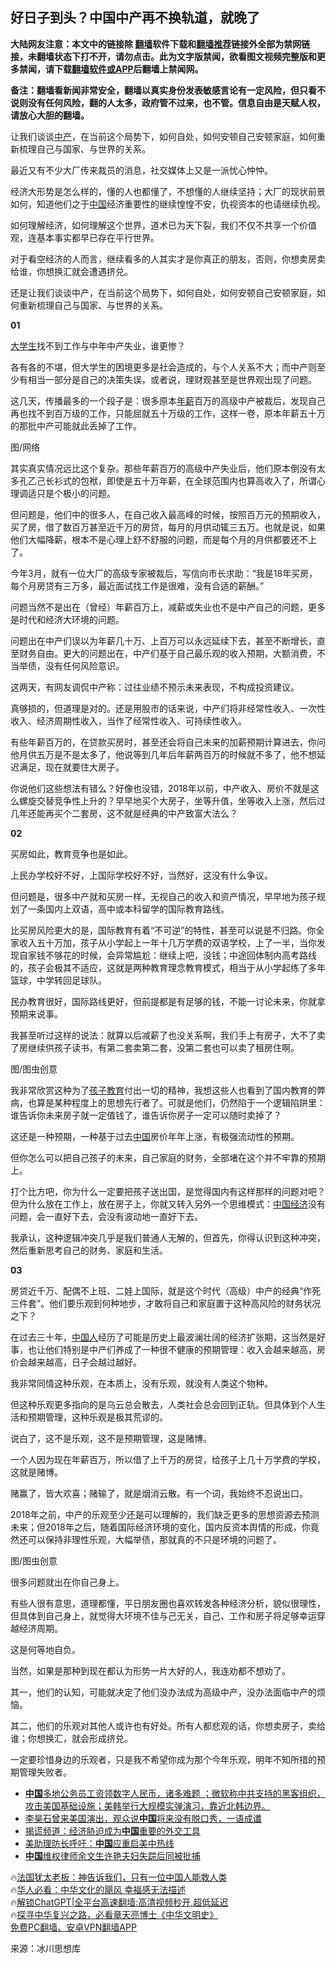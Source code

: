  <!-- 面包屑导航 --> <h2>好日子到头？中国中产再不换轨道，就晚了</h2> <p class="notice"><b>大陆网友注意：本文中的链接除 <a href="https://github.com/bannedbook/fanqiang" >翻墙</a>软件下载和<a href="https://github.com/killgcd/justmysocks/blob/master/README.md">翻墙推荐</a>链接外全部为禁网链接，未翻墙状态下打不开，请勿点击。此为文字版禁闻，欲看图文视频完整版和更多禁闻，请下载<a href="https://github.com/bannedbook/fanqiang">翻墙软件或APP</a>后翻墙上禁闻网。</p><p>备注：翻墙看新闻非常安全，翻墙以真实身份发表敏感言论有一定风险，但只看不说则没有任何风险，翻的人太多，政府管不过来，也不管。信息自由是天赋人权，请放心大胆的翻墙。</b></p>  <div class="entry"> <p id="conimg">让我们谈谈<a href="https://www.bannedbook.org/bnews/tag/%E4%B8%AD%E4%BA%A7/" class="st_tag internal_tag" rel="tag" title="标签 中产 下的日志">中产</a>，在当前这个局势下，如何自处，如何安顿自己安顿家庭，如何重新梳理自己与国家、与世界的关系。</p> <p>最近又有不少大厂传来裁员的消息，社交媒体上又是一派忧心忡忡。</p> <p>经济大形势是怎么样的，懂的人也都懂了，不想懂的人继续坚持；大厂的现状前景如何，知道他们之于<span class='wp_keywordlink_affiliate'><a href="https://www.bannedbook.org/" title="中国" target="_blank">中国</a></span>经济重要性的继续惶惶不安，仇视资本的也请继续仇视。</p> <p>如何理解经济，如何理解这个世界，道术已为天下裂，我们不仅不共享一个价值观，连基本事实都早已存在平行世界。</p> <p>对于看空经济的人而言，继续看多的人其实才是你真正的朋友，否则，你想卖房卖给谁，你想换汇就会遭遇挤兑。</p> <p>还是让我们谈谈中产，在当前这个局势下，如何自处，如何安顿自己安顿家庭，如何重新梳理自己与国家、与世界的关系。</p> <p><strong>01</strong></p> <p><a href="https://www.bannedbook.org/bnews/tag/%e5%a4%a7%e5%ad%a6%e7%94%9f/" class="st_tag internal_tag" rel="tag" title="标签 大学生 下的日志">大学生</a>找不到工作与中年中产失业，谁更惨？</p> <p>各有各的不堪，但大学生的困境更多是社会造成的，与个人关系不大；而中产则至少有相当一部分是自己的决策失误，或者说，理财观甚至是世界观出现了问题。</p> <p>这几天，传播最多的一个段子是：很多原本<a href="https://www.bannedbook.org/bnews/tag/%E5%B9%B4%E8%96%AA/" class="st_tag internal_tag" rel="tag" title="标签 年薪 下的日志">年薪</a>百万的高级中产被裁后，发现自己再也找不到百万级的工作，只能屈就五十万级的工作，这样一卷，原本年薪五十万的那批中产可能就此丢掉了工作。</p> <p>图/网络</p> <p>其实真实情况远比这个复杂。那些年薪百万的高级中产失业后，他们原本倒没有太多孔乙己长衫式的包袱，即使是五十万年薪，在全球范围内也算高收入了，所谓心理调适只是个极小的问题。</p> <p>但问题是，他们中的很多人，在自己收入最高峰的时候，按照百万元的预期收入，买了房，借了数百万甚至近千万的房贷，每月的月供动辄三五万。也就是说，如果他们大幅降薪，根本不是心理上舒不舒服的问题，而是每个月的月供都要还不上了。</p> <p>今年3月，就有一位大厂的高级专家被裁后，写信向市长求助：“我是18年买房，每个月房贷有三万多，最近面试找工作是很难，没有合适的薪酬。”</p> <p>问题当然不是出在（曾经）年薪百万上，减薪或失业也不是中产自己的问题，更多是时代和经济大环境的问题。</p> <p>问题出在中产们误以为年薪几十万、上百万可以永远延续下去，甚至不断增长，直至财务自由。更大的问题出在，中产们基于自己最乐观的收入预期，大额消费，不当举债，没有任何风险意识。</p> <p>这两天，有网友调侃中产称：过往业绩不预示未来表现，不构成投资建议。</p> <p>真够损的，但道理是对的。还是用股市的话来说，中产们将非经常性收入、一次性收入、经济周期性收入，当作了经常性收入、可持续性收入。</p> <p>有些年薪百万的，在贷款买房时，甚至还会将自己未来的加薪预期计算进去，你问他月供五万是不是太多了，他说等到几年后年薪两百万的时候就不多了，他不想延迟满足，现在就要住大房子。</p> <p>你说他们这些想法有错么？好像也没错，2018年以前，中产收入、房价不就是这么螺旋交替竞争性上升的？早早地买个大房子，坐等升值，坐等收入上涨，然后过几年还能再买个二套房，这不就是经典的中产致富大法么？</p> <p><strong>02</strong></p> <p>买房如此，教育竞争也是如此。</p> <p>上民办学校好不好，上国际学校好不好，当然好，这没有什么争议。</p> <p>但问题是，很多中产就和买房一样，无视自己的收入和资产情况，早早地为孩子规划了一条国内上双语，高中或本科留学的国际教育路线。</p> <p>比买房风险更大的是，国际教育有着“不可逆”的特性，甚至可以说是不归路。你全家收入五十万加，孩子从小学起上一年十几万学费的双语学校，上了一半，当你发现自家钱不够花的时候，会异常尴尬：继续上吧，没钱；中途回体制内高考路线的，孩子会极其不适应，这就是两种教育理念教育模式，相当于从小学起练了多年篮球，中学转回足球队。</p> <p>民办教育很好，国际路线更好，但前提都是有足够的钱，不能一讨论未来，你就拿预期来说事。</p>  <p>我甚至听过这样的说法：就算以后减薪了也没关系啊，我们手上有房子，大不了卖了房继续供孩子读书，有第二套卖第二套，没第二套也可以卖了租房住啊。</p> <p>图/图虫创意</p> <p>我非常欣赏这种为了<a href="https://www.bannedbook.org/bnews/tag/%E5%AD%A9%E5%AD%90%E6%95%99%E8%82%B2/" class="st_tag internal_tag" rel="tag" title="标签 孩子教育 下的日志">孩子教育</a>付出一切的精神，我想这些人也看到了国内教育的弊病，也算是某种程度上的思想先行者了。可就是他们，仍然陷于一个逻辑陷阱里：谁告诉你未来房子就一定值钱了，谁告诉你房子一定可以随时卖掉了？</p> <p>这还是一种预期，一种基于过去<a href="https://www.bannedbook.org/bnews/tag/%E4%B8%AD%E5%9B%BD/" class="st_tag internal_tag" rel="tag" title="标签 中国 下的日志">中国</a>房价年年上涨，有极强流动性的预期。</p> <p>但你怎么可以把自己孩子的未来，自己家庭的财务，全部堵在这个并不牢靠的预期上。</p> <p>打个比方吧，你为什么一定要把孩子送出国，是觉得国内有这样那样的问题对吧？但为什么放在工作上，放在房子上，你就又转入另外一个思维模式：<a href="https://www.bannedbook.org/bnews/tag/%e4%b8%ad%e5%9b%bd%e7%bb%8f%e6%b5%8e/" class="st_tag internal_tag" rel="tag" title="标签 中国经济 下的日志">中国经济</a>没有问题，会一直好下去，会没有波动地一直好下去。</p> <p>我承认，这种逻辑冲突几乎是我们普通人无解的，但首先，你得认识到这种冲突，然后重新思考自己的财务、家庭和生活。</p> <p><strong>03</strong></p> <p>房贷近千万、配偶不上班、二娃上国际，就是这个时代（高级）中产的经典“作死三件套”。他们要乐观到何种地步，才敢将自己和家庭置于这种高风险的财务状况之下？</p> <p>在过去三十年，<a href="https://www.bannedbook.org/bnews/tag/%e4%b8%ad%e5%9b%bd%e4%ba%ba/" class="st_tag internal_tag" rel="tag" title="标签 中国人 下的日志">中国人</a>经历了可能是历史上最波澜壮阔的经济扩张期，这当然是好事，也让他们特别是中产们养成了一种很不健康的预期管理：收入会越来越高，房价会越来越高，日子会越过越好。</p> <p>我非常同情这种乐观，在本质上，没有乐观，就没有人类这个物种。</p> <p>但这种乐观更多指向的是乌云总会散去，人类社会总会回到正轨。但具体到个人生活和预期管理，这种乐观是极其荒谬的。</p> <p>说白了，这不是乐观，这不是预期管理，这是赌博。</p>  <p>一个人因为现在年薪百万，所以借了上千万的房贷，给孩子上几十万学费的学校，这就是赌博。</p> <p>赌赢了，皆大欢喜；赌输了，就是烟消云散。有一个词，我始终不忍说出口。</p> <p>2018年之前，中产的乐观至少还是可以理解的，我们缺乏更多的思想资源去预测未来；但2018年之后，随着国际经济环境的变化，国内反资本舆情的形成，你竟然还可以保持非理性乐观，大幅举债，那就真的不只是环境的问题了。</p> <p>图/图虫创意</p> <p>很多问题就出在你自己身上。</p> <p>有些人很有意思，道理都懂，平日朋友圈也喜欢转发各种经济分析，貌似很理性，但具体到自己身上，就觉得大环境不佳与己无关，自己、工作和房子将足够幸运穿越经济周期。</p> <p>这是何等地自负。</p> <p>当然，如果是那种到现在都认为形势一片大好的人，我连劝都不想劝了。</p> <p>其一，他们的认知，可能就决定了他们没办法成为高级中产，没办法面临中产的烦恼。</p> <p>其二，他们的乐观对其他人或许也有好处。所有人都悲观的话，你想卖房子，卖给谁；你想换汇，就会形成挤兑。</p> <p>一定要珍惜身边的乐观者，只是我不希望你成为那个今年乐观，明年不知所措的预期管理失败者。</p> <!--<div id="taboola-mid-1"></div>--><ul class='op-related-articles' title='相关阅读'> <li><a href='https://www.bannedbook.org/bnews/sohnews/20230526/1888973.html' target='_blank'><b>中国</b>多地公务员工资领数字人民币，诸多难题 ；微软称中共支持的黑客组织，攻击美国基础设施；美韩举行大规模实弹演习，靠近北韩边界。</a></li> <li><a href='https://www.bannedbook.org/bnews/headline/20230526/1888967.html' target='_blank'>李昊石曾来美国演出，观众说<b>中国</b>将来没有脱口秀，一语成谶</a></li> <li><a href='https://www.bannedbook.org/bnews/worldnews/20230526/1888964.html' target='_blank'>揭谎频道：经济胁迫成为<b>中国</b>重要的外交工具</a></li> <li><a href='https://www.bannedbook.org/bnews/ssgc/20230526/1888955.html' target='_blank'>美助理防长呼吁：<b>中国</b>应重启美中热线</a></li> <li><a href='https://www.bannedbook.org/bnews/headline/20230526/1888954.html' target='_blank'><b>中国</b>维权律师余文生许艳夫妇失踪后同被批捕</a></li> </ul> <p class="texttj"> 🔥<a href="https://www.bannedbook.org/bnews/ssgc/20230219/1850782.html" target="_blank">法国犹太老板：神告诉我们，只有一位中国人能救人类</a><br/> 🔥<a href="https://www.bannedbook.org/bnews/comments/20220220/1694796.html" target="_blank">华人必看：中华文化的飓风 幸福感无法描述</a><br/> 🔥<a href="https://github.com/bannedbook/fanqiang/wiki/V2ray%E6%9C%BA%E5%9C%BA" target="_blank">解锁ChatGPT|全平台高速翻墙:高清视频秒开,超低延迟</a><br/> 🔥<a href="https://www.bannedbook.org/bnews/comments/20220808/1768773.html" target="_blank">探寻中华复兴之路，必看章天亮博士《中华文明史》</a><br/> <a href="https://github.com/bannedbook/fanqiang/wiki/%E7%A6%81%E9%97%BB%E7%BD%91%E5%AE%89%E5%8D%93%E7%BF%BB%E5%A2%99%E6%96%B0%E9%97%BBAPP" target="_blank">免费PC翻墙、安卓VPN翻墙APP</a><br/> </p><p class="src-info">来源：冰川思想库 </p> <a name='sharetosocial'></a> <div style="margin-bottom:5px;padding-bottom:5px;clear:both"> <div id="archive-pix-1" class="banner-ads"> <!-- AuctionX Display platform tag START --> <div id="27602x728x90x621x_ADSLOT1" clicktrack="%%CLICK_URL_ESC%%"></div>  <!-- AuctionX Display platform tag END --> </div> <div id="archive-pix-2" class="banner-ads"> <!-- AuctionX Display platform tag START --> <div id="27556x300x250x621x_ADSLOT1" clicktrack="%%CLICK_URL_ESC%%" style="margin:0 auto;text-align:center"></div>  <!-- AuctionX Display platform tag END --> </div> </div>  <div id="archive-pix-1" class="banner-ads"> <!-- AuctionX Display platform tag START --> <div id="27603x728x90x621x_ADSLOT1" clicktrack="%%CLICK_URL_ESC%%"></div>  <!-- AuctionX Display platform tag END --> </div> </div><!--END ENTRY--> 